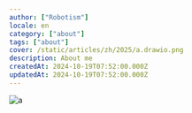 ```yaml
---
author: ["Robotism"]
locale: en
category: ["about"]
tags: ["about"]
cover: /static/articles/zh/2025/a.drawio.png
description: About me
createdAt: 2024-10-19T07:52:00.000Z
updatedAt: 2024-10-19T07:52:00.000Z
---
```


![a](/static/articles/zh/2025/a.drawio.png)
